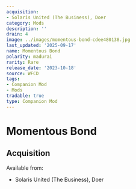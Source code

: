 ```yaml
---
acquisition:
- Solaris United (The Business), Doer
category: Mods
description: ''
drain: 4
image: ../images/momentous-bond-cdee480138.jpg
last_updated: '2025-09-17'
name: Momentous Bond
polarity: madurai
rarity: Rare
release_date: '2023-10-18'
source: WFCD
tags:
- Companion Mod
- Mods
tradable: true
type: Companion Mod
---
```


# Momentous Bond

## Acquisition

Available from:
- Solaris United (The Business), Doer

